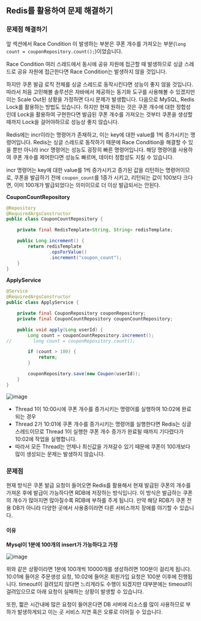 ## Redis를 활용하여 문제 해결하기

### 문제점 해결하기

앞 섹션에서 Race Condition 이 발생하는 부분은 쿠폰 개수를 가져오는 부분(`long count = couponRepository.count();`)이었습니다.

Race Condition 여러 스레드에서 동시에 공유 자원에 접근할 때 발생하므로 싱글 스레드로 공유 자원에 접근한다면 Race Condition는 발생하지 않을 것입니다. 

하지만 쿠폰 발급 로직 전체를 싱글 스레드로 동작시킨다면 성능이 좋지 않을 것입니다. 
따라서 처음 고민해볼 솔루션은 자바에서 제공하는 동기화 도구를 사용해볼 수 있겠지만 이는 Scale Out된 상황을 가정하면 다시 문제가 발생합니다.
다음으로 MySQL, Redis Lock를 활용하는 방법도 있습니다. 하지만 현재 원하는 것은 쿠폰 개수에 대한 정합성인데 Lock을 활용하여 구현한다면 발급된 쿠폰 개수를 가져오는 것부터 쿠폰을 생성할 때까지 Lock을 걸어야하므로 성능상 좋지 않습니다.

Redis에는 incr이라는 명령어가 존재하고, 이는 key에 대한 value를 1씩 증가시키는 명령어입니다. 
Redis는 싱글 스레드로 동작하기 때문에 Race Condition을 해결할 수 있을 뿐만 아니라 incr 명령어는 성능도 굉장히 빠른 명령어입니다.
해당 명령어를 사용하여 쿠폰 개수를 제어한다면 성능도 빠르며, 데이터 정합성도 지킬 수 있습니다.

incr 명령어는 key에 대한 value를 1씩 증가시키고 증가된 값을 리턴하는 명령어이므로, 쿠폰을 발급하기 전에 `coupon_count`를 1증가 시키고, 리턴되는 값이 100보다 크다면, 이미 100개가 발급되었다는 의미이므로 더 이상 발급되서는 안된다.

**CouponCountRepository**
```java
@Repository
@RequiredArgsConstructor
public class CouponCountRepository {

    private final RedisTemplate<String, String> redisTemplate;

    public Long increment() {
        return redisTemplate
                .opsForValue()
                .increment("coupon_count");
    }
}
```

**ApplyService**
```java
@Service
@RequiredArgsConstructor
public class ApplyService {

    private final CouponRepository couponRepository;
    private final CouponCountRepository couponCountRepository;

    public void apply(Long userId) {
        Long count = couponCountRepository.increment();
//        long count = couponRepository.count();

        if (count > 100) {
            return;
        }

        couponRepository.save(new Coupon(userId));
    }
}
```

![image](https://github.com/yoon-youngjin/spring-study/assets/83503188/7ca23330-f4d9-4427-bf3f-7b0264bef3c8)
- Thread 1이 10:00시에 쿠폰 개수를 증가시키는 명령어를 실행하여 10:02에 완료되는 경우
- Thread 2가 10:01에 쿠폰 개수를 증가시키는 명령어를 실행한다면 Redis는 싱글 스레드이므로 Thread 1이 실행한 쿠폰 개수 증가가 완료될 때까지 기다렸다가 10:02에 작업을 실행합니다.
- 따라서 모든 Thread는 언제나 최신값을 가져갈수 있기 때문에 쿠폰이 100개보다 많이 생성되는 문제는 발생하지 않습니다.

### 문제점

현재 방식은 쿠폰 발급 요청이 들어오면 Redis를 활용해서 현재 발급된 쿠폰의 개수를 가져온 후에 발급이 가능하다면 RDB에 저장하는 방식입니다.
이 방식은 발급하는 쿠폰의 개수가 많아지면 많아질수록 RDB에 부하를 주게 됩니다. 만약 해당 RDB가 쿠폰 전용 DB가 아니라 다양한 곳에서 사용중이라면 다른 서비스까지 장애를 야기할 수 있습니다.

#### 이유 

**Mysql이 1분에 100개의 insert가 가능하다고 가정** 

![image](https://github.com/yoon-youngjin/spring-study/assets/83503188/c859d9ee-0901-4d01-a6ca-d8dc2fc533e1)

위와 같은 상황이라면 1분에 100개씩 10000개를 생성하려면 100분이 걸리게 됩니다.
10:01에 들어온 주문생성 요청, 10:02에 들어온 회원가입 요청은 100분 이후에 진행됩니다. timeout이 걸려있지 않다면 느리게라도 수행이 되겠지만 대부분에는 timeout이 걸려있으므로 아래 요청이 실패하는 상황이 발생할 수 있습니다.

또한, 짧은 시간내에 많은 요청이 들어온다면 DB 서버에 리소스를 많이 사용하므로 부하가 발생하게되고 이는 곳 서비스 지연 혹은 오류로 이어질 수 있습니다.



